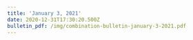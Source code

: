 ```yaml
---
title: 'January 3, 2021'
date: 2020-12-31T17:30:20.500Z
bulletin_pdf: /img/combination-bulletin-january-3-2021.pdf
---
```


